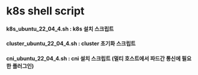 # k8s shell script

#### k8s_ubuntu_22_04_4.sh : k8s 설치 스크립트
#### cluster_ubuntu_22_04_4.sh : cluster 초기화 스크립트
#### cni_ubuntu_22_04_4.sh : cni 설치 스크립트 (멀티 호스트에서 파드간 통신에 필요한 플러그인)
